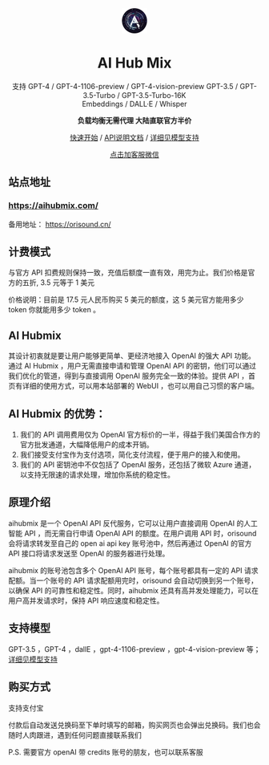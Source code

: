 <div align="center">
<img src="./images/logohubmix.png" alt="icon" width="50px"/>
  
<h1 align="center">AI Hub Mix</h1>

支持 GPT-4 / GPT-4-1106-preview / GPT-4-vision-preview
GPT-3.5 / GPT-3.5-Turbo / GPT-3.5-Turbo-16K  </br>
Embeddings / DALL·E / Whisper 

**负载均衡无需代理 大陆直联官方半价**

[快速开始](https://aihubmix.com/) / [API说明文档](https://zltb2uon31.feishu.cn/wiki/VSYzwt3mki9t0Rk3xFjcss8Gnuh) / [详细见模型支持]( https://zltb2uon31.feishu.cn/wiki/FffXwmLQSifRN4kUxHHcXOCHnud) 

[点击加客服微信](https://zltb2uon31.feishu.cn/docx/Wq6AdmGotowLpYxAmN7cadv8npQ)

</div>

## 站点地址
### https://aihubmix.com/

备用地址： https://orisound.cn/

## 计费模式
与官方 API 扣费规则保持一致，充值后额度一直有效，用完为止。我们价格是官方的五折, 3.5 元等于 1 美元

价格说明：目前是 17.5 元人民币购买 5 美元的额度，这 5 美元官方能用多少 token 你就能用多少 token 。

## AI Hubmix
其设计初衷就是要让用户能够更简单、更经济地接入 OpenAI 的强大 API 功能。通过 AI Hubmix ，用户无需直接申请和管理 OpenAI API 的密钥，他们可以通过我们优化的管道，得到与直接调用 OpenAI 服务完全一致的体验。提供 API ，首页有详细的使用方式，可以用本站部署的 WebUI ，也可以用自己习惯的客户端。

## AI Hubmix 的优势： 
1. 我们的 API 调用费用仅为 OpenAI 官方标价的一半，得益于我们美国合作方的官方批发通道，大幅降低用户的成本开销。
2. 我们接受支付宝作为支付选项，简化支付流程，便于用户的接入和使用。
3. 我们的 API 密钥池中不仅包括了 OpenAI 服务，还包括了微软 Azure 通道，以支持无限速的请求处理，增加你系统的稳定性。

## 原理介绍
aihubmix 是一个 OpenAI API 反代服务，它可以让用户直接调用 OpenAI 的人工智能 API ，而无需自行申请 OpenAI API 的额度。在用户调用 API 时，orisound 会将请求转发至自己的 open ai api key 账号池中，然后再通过 OpenAI 的官方 API 接口将请求发送至 OpenAI 的服务器进行处理。

aihubmix 的账号池包含多个 OpenAI API 账号，每个账号都具有一定的 API 请求配额。当一个账号的 API 请求配额用完时，orisound 会自动切换到另一个账号，以确保 API 的可靠性和稳定性。同时，aihubmix 还具有高并发处理能力，可以在用户高并发请求时，保持 API 响应速度和稳定性。

## 支持模型
GPT-3.5 ，GPT-4 ，dallE ，gpt-4-1106-preview ，gpt-4-vision-preview 等；[详细见模型支持]( https://zltb2uon31.feishu.cn/wiki/FffXwmLQSifRN4kUxHHcXOCHnud)

## 购买方式

支持支付宝

付款后自动发送兑换码至下单时填写的邮箱，购买网页也会弹出兑换码。我们也会随时人肉跟进，遇到任何问题直接联系我们

P.S.
需要官方 openAI 带 credits 账号的朋友，也可以联系客服
